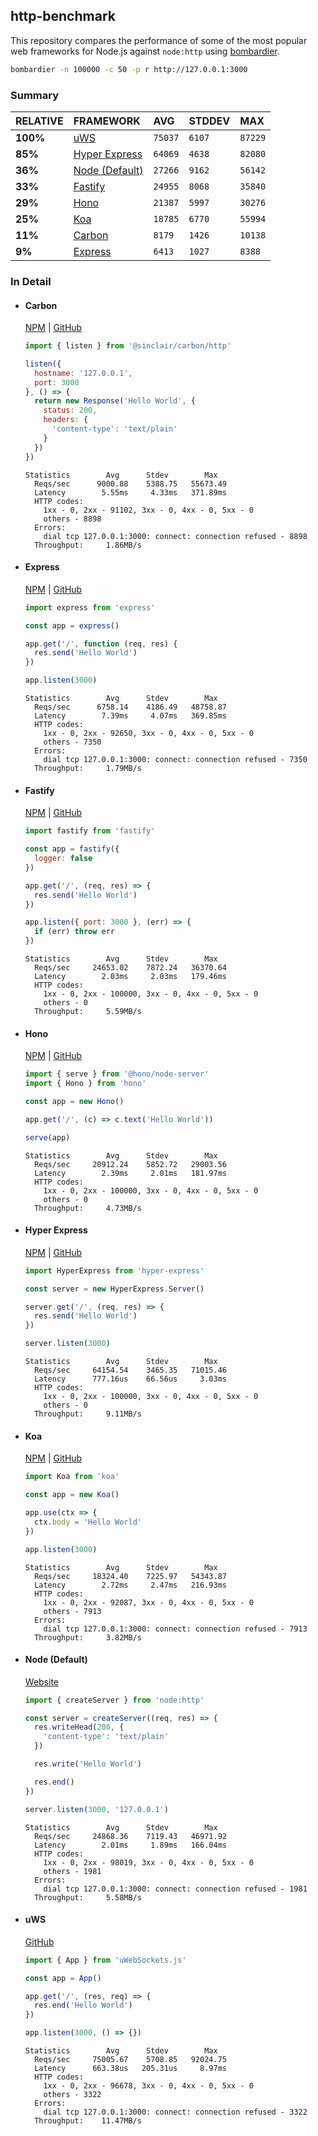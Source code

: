 ## http-benchmark

This repository compares the performance of some of the most popular web frameworks for Node.js against `node:http` using [bombardier](https://github.com/codesenberg/bombardier).

```bash
bombardier -n 100000 -c 50 -p r http://127.0.0.1:3000
```

### Summary

| RELATIVE | FRAMEWORK | AVG | STDDEV | MAX |
| :--- | :--- | :--- | :--- | :--- |
| **100%** | [uWS](#uws) | `75037` | `6107` | `87229` |
| **85%** | [Hyper Express](#hyper-express) | `64069` | `4638` | `82080` |
| **36%** | [Node (Default)](#node-default) | `27266` | `9162` | `56142` |
| **33%** | [Fastify](#fastify) | `24955` | `8068` | `35840` |
| **29%** | [Hono](#hono) | `21387` | `5997` | `30276` |
| **25%** | [Koa](#koa) | `18785` | `6770` | `55994` |
| **11%** | [Carbon](#carbon) | `8179` | `1426` | `10138` |
| **9%** | [Express](#express) | `6413` | `1027` | `8388` |


### In Detail

- #### Carbon
  [NPM](https://npmjs.com/@sinclair/carbon) | [GitHub](https://github.com/sinclairzx81/carbon)
  ```js
  import { listen } from '@sinclair/carbon/http'

  listen({
    hostname: '127.0.0.1',
    port: 3000
  }, () => {
    return new Response('Hello World', {
      status: 200,
      headers: {
        'content-type': 'text/plain'
      }
    })
  })
  ```

  ```
  Statistics        Avg      Stdev        Max
    Reqs/sec      9000.88    5388.75   55673.49
    Latency        5.55ms     4.33ms   371.89ms
    HTTP codes:
      1xx - 0, 2xx - 91102, 3xx - 0, 4xx - 0, 5xx - 0
      others - 8898
    Errors:
      dial tcp 127.0.0.1:3000: connect: connection refused - 8898
    Throughput:     1.86MB/s
  ```

- #### Express
  [NPM](https://npmjs.com/express) | [GitHub](https://github.com/expressjs/express)
  ```js
  import express from 'express'

  const app = express()

  app.get('/', function (req, res) {
    res.send('Hello World')
  })

  app.listen(3000)
  ```

  ```
  Statistics        Avg      Stdev        Max
    Reqs/sec      6758.14    4186.49   48758.87
    Latency        7.39ms     4.07ms   369.85ms
    HTTP codes:
      1xx - 0, 2xx - 92650, 3xx - 0, 4xx - 0, 5xx - 0
      others - 7350
    Errors:
      dial tcp 127.0.0.1:3000: connect: connection refused - 7350
    Throughput:     1.79MB/s
  ```

- #### Fastify
  [NPM](https://npmjs.com/fastify) | [GitHub](https://github.com/fastify/fastify)
  ```js
  import fastify from 'fastify'

  const app = fastify({
    logger: false
  })

  app.get('/', (req, res) => {
    res.send('Hello World')
  })

  app.listen({ port: 3000 }, (err) => {
    if (err) throw err
  })
  ```

  ```
  Statistics        Avg      Stdev        Max
    Reqs/sec     24653.02    7872.24   36370.64
    Latency        2.03ms     2.03ms   179.46ms
    HTTP codes:
      1xx - 0, 2xx - 100000, 3xx - 0, 4xx - 0, 5xx - 0
      others - 0
    Throughput:     5.59MB/s
  ```

- #### Hono
  [NPM](https://npmjs.com/hono) | [GitHub](https://github.com/honojs/hono)
  ```js
  import { serve } from '@hono/node-server'
  import { Hono } from 'hono'

  const app = new Hono()

  app.get('/', (c) => c.text('Hello World'))

  serve(app)
  ```

  ```
  Statistics        Avg      Stdev        Max
    Reqs/sec     20912.24    5852.72   29003.56
    Latency        2.39ms     2.01ms   181.97ms
    HTTP codes:
      1xx - 0, 2xx - 100000, 3xx - 0, 4xx - 0, 5xx - 0
      others - 0
    Throughput:     4.73MB/s
  ```

- #### Hyper Express
  [NPM](https://npmjs.com/hyper-express) | [GitHub](https://github.com/kartikk221/hyper-express)
  ```js
  import HyperExpress from 'hyper-express'

  const server = new HyperExpress.Server()

  server.get('/', (req, res) => {
    res.send('Hello World')
  })

  server.listen(3000)
  ```

  ```
  Statistics        Avg      Stdev        Max
    Reqs/sec     64154.54    3465.35   71015.46
    Latency      777.16us    66.56us     3.03ms
    HTTP codes:
      1xx - 0, 2xx - 100000, 3xx - 0, 4xx - 0, 5xx - 0
      others - 0
    Throughput:     9.11MB/s
  ```

- #### Koa
  [NPM](https://npmjs.com/koa) | [GitHub](https://github.com/koajs/koa)
  ```js
  import Koa from 'koa'

  const app = new Koa()

  app.use(ctx => {
    ctx.body = 'Hello World'
  })

  app.listen(3000)
  ```

  ```
  Statistics        Avg      Stdev        Max
    Reqs/sec     18324.40    7225.97   54343.87
    Latency        2.72ms     2.47ms   216.93ms
    HTTP codes:
      1xx - 0, 2xx - 92087, 3xx - 0, 4xx - 0, 5xx - 0
      others - 7913
    Errors:
      dial tcp 127.0.0.1:3000: connect: connection refused - 7913
    Throughput:     3.82MB/s
  ```

- #### Node (Default)
  [Website](https://nodejs.org/api/http.html)
  ```js
  import { createServer } from 'node:http'

  const server = createServer((req, res) => {
    res.writeHead(200, {
      'content-type': 'text/plain'
    })

    res.write('Hello World')

    res.end()
  })

  server.listen(3000, '127.0.0.1')
  ```

  ```
  Statistics        Avg      Stdev        Max
    Reqs/sec     24868.36    7119.43   46971.92
    Latency        2.01ms     1.89ms   166.04ms
    HTTP codes:
      1xx - 0, 2xx - 98019, 3xx - 0, 4xx - 0, 5xx - 0
      others - 1981
    Errors:
      dial tcp 127.0.0.1:3000: connect: connection refused - 1981
    Throughput:     5.58MB/s
  ```

- #### uWS
  [GitHub](https://github.com/uNetworking/uWebSockets.js)
  ```js
  import { App } from 'uWebSockets.js'

  const app = App()

  app.get('/', (res, req) => {
    res.end('Hello World')
  })

  app.listen(3000, () => {})
  ```

  ```
  Statistics        Avg      Stdev        Max
    Reqs/sec     75005.67    5708.85   92024.75
    Latency      663.38us   205.31us     8.97ms
    HTTP codes:
      1xx - 0, 2xx - 96678, 3xx - 0, 4xx - 0, 5xx - 0
      others - 3322
    Errors:
      dial tcp 127.0.0.1:3000: connect: connection refused - 3322
    Throughput:    11.47MB/s
  ```


